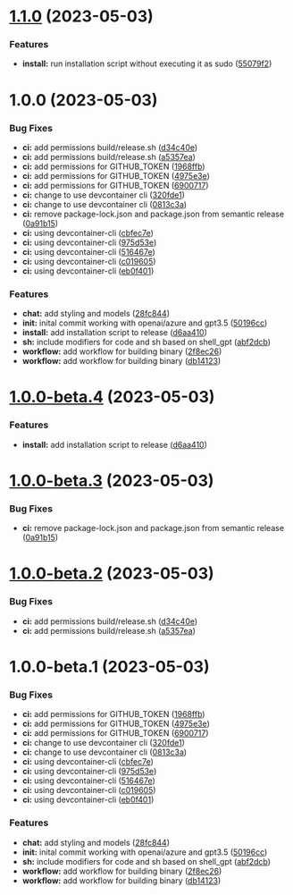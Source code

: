 # [1.1.0](https://github.com/jsburckhardt/gogpt/compare/v1.0.0...v1.1.0) (2023-05-03)


### Features

* **install:** run installation script without executing it as sudo ([55079f2](https://github.com/jsburckhardt/gogpt/commit/55079f2245f318f2a5f820530c0f54fbbf78264a))

# 1.0.0 (2023-05-03)


### Bug Fixes

* **ci:** add permissions build/release.sh ([d34c40e](https://github.com/jsburckhardt/gogpt/commit/d34c40eac2a3678699d8a42423a558e63920e50e))
* **ci:** add permissions build/release.sh ([a5357ea](https://github.com/jsburckhardt/gogpt/commit/a5357eaf850855fccc092955bbd5bc7b196db6f1))
* **ci:** add permissions for GITHUB_TOKEN ([1968ffb](https://github.com/jsburckhardt/gogpt/commit/1968ffbed2a441e33e736be5bf3e72addfa863db))
* **ci:** add permissions for GITHUB_TOKEN ([4975e3e](https://github.com/jsburckhardt/gogpt/commit/4975e3eeac1853520e8dd05d51315edc3e9c2e2b))
* **ci:** add permissions for GITHUB_TOKEN ([6900717](https://github.com/jsburckhardt/gogpt/commit/69007178b8abc832d2f0c20926a15ac29f88c402))
* **ci:** change to use devcontainer cli ([320fde1](https://github.com/jsburckhardt/gogpt/commit/320fde104859eb8c145fca4611ddcfce36f97151))
* **ci:** change to use devcontainer cli ([0813c3a](https://github.com/jsburckhardt/gogpt/commit/0813c3a67a0d161a5bc5f93ded00340af8f9b0cc))
* **ci:** remove package-lock.json and package.json from semantic release ([0a91b15](https://github.com/jsburckhardt/gogpt/commit/0a91b15a437049f58cfd4d7322c660094514cfa5))
* **ci:** using devcontainer-cli ([cbfec7e](https://github.com/jsburckhardt/gogpt/commit/cbfec7e8cf7abb463d544e45dfaef53ac6b0dca5))
* **ci:** using devcontainer-cli ([975d53e](https://github.com/jsburckhardt/gogpt/commit/975d53e5178e0cf82d5200146944e0533147da74))
* **ci:** using devcontainer-cli ([516467e](https://github.com/jsburckhardt/gogpt/commit/516467e1283d50ebfbcd12ba89b31473740adbed))
* **ci:** using devcontainer-cli ([c019605](https://github.com/jsburckhardt/gogpt/commit/c019605f141f4edb2b580d55dc296b74af60c459))
* **ci:** using devcontainer-cli ([eb0f401](https://github.com/jsburckhardt/gogpt/commit/eb0f401526f2045615bbb990ca163a5cec98fb4a))


### Features

* **chat:** add styling and models ([28fc844](https://github.com/jsburckhardt/gogpt/commit/28fc8448f5bca498f8737fdf2b7442f93a98b363))
* **init:** inital commit working with openai/azure and gpt3.5 ([50196cc](https://github.com/jsburckhardt/gogpt/commit/50196cc55e9cad8eb153d6644f7ae5a04e298063))
* **install:** add installation script to release ([d6aa410](https://github.com/jsburckhardt/gogpt/commit/d6aa41009fecb6cd4e63ed7154b95189229da322))
* **sh:** include modifiers for code and sh based on shell_gpt ([abf2dcb](https://github.com/jsburckhardt/gogpt/commit/abf2dcbe7f89ec0b5631e65cc46bdc7184f1d056))
* **workflow:** add workflow for building binary ([2f8ec26](https://github.com/jsburckhardt/gogpt/commit/2f8ec26eee972fa7e6dae15b06b98366ed8c5602))
* **workflow:** add workflow for building binary ([db14123](https://github.com/jsburckhardt/gogpt/commit/db1412307fe90cc5df3725889ed234cd6b18db95))

# [1.0.0-beta.4](https://github.com/jsburckhardt/gogpt/compare/v1.0.0-beta.3...v1.0.0-beta.4) (2023-05-03)


### Features

* **install:** add installation script to release ([d6aa410](https://github.com/jsburckhardt/gogpt/commit/d6aa41009fecb6cd4e63ed7154b95189229da322))

# [1.0.0-beta.3](https://github.com/jsburckhardt/gogpt/compare/v1.0.0-beta.2...v1.0.0-beta.3) (2023-05-03)


### Bug Fixes

* **ci:** remove package-lock.json and package.json from semantic release ([0a91b15](https://github.com/jsburckhardt/gogpt/commit/0a91b15a437049f58cfd4d7322c660094514cfa5))

# [1.0.0-beta.2](https://github.com/jsburckhardt/gogpt/compare/v1.0.0-beta.1...v1.0.0-beta.2) (2023-05-03)


### Bug Fixes

* **ci:** add permissions build/release.sh ([d34c40e](https://github.com/jsburckhardt/gogpt/commit/d34c40eac2a3678699d8a42423a558e63920e50e))
* **ci:** add permissions build/release.sh ([a5357ea](https://github.com/jsburckhardt/gogpt/commit/a5357eaf850855fccc092955bbd5bc7b196db6f1))

# 1.0.0-beta.1 (2023-05-03)


### Bug Fixes

* **ci:** add permissions for GITHUB_TOKEN ([1968ffb](https://github.com/jsburckhardt/gogpt/commit/1968ffbed2a441e33e736be5bf3e72addfa863db))
* **ci:** add permissions for GITHUB_TOKEN ([4975e3e](https://github.com/jsburckhardt/gogpt/commit/4975e3eeac1853520e8dd05d51315edc3e9c2e2b))
* **ci:** add permissions for GITHUB_TOKEN ([6900717](https://github.com/jsburckhardt/gogpt/commit/69007178b8abc832d2f0c20926a15ac29f88c402))
* **ci:** change to use devcontainer cli ([320fde1](https://github.com/jsburckhardt/gogpt/commit/320fde104859eb8c145fca4611ddcfce36f97151))
* **ci:** change to use devcontainer cli ([0813c3a](https://github.com/jsburckhardt/gogpt/commit/0813c3a67a0d161a5bc5f93ded00340af8f9b0cc))
* **ci:** using devcontainer-cli ([cbfec7e](https://github.com/jsburckhardt/gogpt/commit/cbfec7e8cf7abb463d544e45dfaef53ac6b0dca5))
* **ci:** using devcontainer-cli ([975d53e](https://github.com/jsburckhardt/gogpt/commit/975d53e5178e0cf82d5200146944e0533147da74))
* **ci:** using devcontainer-cli ([516467e](https://github.com/jsburckhardt/gogpt/commit/516467e1283d50ebfbcd12ba89b31473740adbed))
* **ci:** using devcontainer-cli ([c019605](https://github.com/jsburckhardt/gogpt/commit/c019605f141f4edb2b580d55dc296b74af60c459))
* **ci:** using devcontainer-cli ([eb0f401](https://github.com/jsburckhardt/gogpt/commit/eb0f401526f2045615bbb990ca163a5cec98fb4a))


### Features

* **chat:** add styling and models ([28fc844](https://github.com/jsburckhardt/gogpt/commit/28fc8448f5bca498f8737fdf2b7442f93a98b363))
* **init:** inital commit working with openai/azure and gpt3.5 ([50196cc](https://github.com/jsburckhardt/gogpt/commit/50196cc55e9cad8eb153d6644f7ae5a04e298063))
* **sh:** include modifiers for code and sh based on shell_gpt ([abf2dcb](https://github.com/jsburckhardt/gogpt/commit/abf2dcbe7f89ec0b5631e65cc46bdc7184f1d056))
* **workflow:** add workflow for building binary ([2f8ec26](https://github.com/jsburckhardt/gogpt/commit/2f8ec26eee972fa7e6dae15b06b98366ed8c5602))
* **workflow:** add workflow for building binary ([db14123](https://github.com/jsburckhardt/gogpt/commit/db1412307fe90cc5df3725889ed234cd6b18db95))
